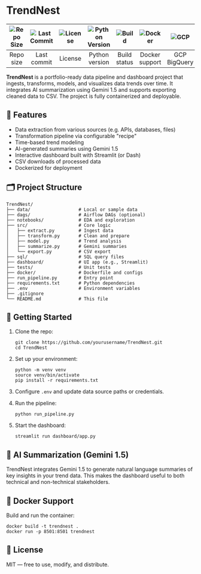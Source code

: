 


# TrendNest

| ![Repo Size](https://img.shields.io/github/repo-size/Peippo1/TrendNest) | ![Last Commit](https://img.shields.io/github/last-commit/Peippo1/TrendNest) | ![License](https://img.shields.io/github/license/Peippo1/TrendNest) | ![Python Version](https://img.shields.io/badge/python-3.10%2B-blue) | ![Build](https://img.shields.io/badge/build-passing-brightgreen) | ![Docker](https://img.shields.io/badge/docker-ready-blue) | ![GCP](https://img.shields.io/badge/GCP-BigQuery-informational) | ![Gemini](https://img.shields.io/badge/Gemini-1.5_AI-yellow) | [![Streamlit](https://static.streamlit.io/badges/streamlit_badge_black_white.svg)](https://peippo1-trendnest.streamlit.app) |
|:------------------------------------------------------------------------:|:-----------------------------------------------------------------------------:|:--------------------------------------------------------------------:|:------------------------------------------------------------------:|:--------------------------------------------------------------:|:--------------------------------------------------------:|:----------------------------------------------------:|:--------------------------------------------------:|:--------------------------------------------------:|
| Repo size                                                               | Last commit                                                                  | License                                                              | Python version                                                    | Build status                                                  | Docker support                                        | GCP BigQuery                                         | Gemini AI summarization                           | Streamlit App                                    |

**TrendNest** is a portfolio-ready data pipeline and dashboard project that ingests, transforms, models, and visualizes data trends over time. It integrates AI summarization using Gemini 1.5 and supports exporting cleaned data to CSV. The project is fully containerized and deployable.

## 🔧 Features

- Data extraction from various sources (e.g. APIs, databases, files)
- Transformation pipeline via configurable "recipe"
- Time-based trend modeling
- AI-generated summaries using Gemini 1.5
- Interactive dashboard built with Streamlit (or Dash)
- CSV downloads of processed data
- Dockerized for deployment

## 🗂 Project Structure

```
TrendNest/
├── data/                  # Local or sample data
├── dags/                  # Airflow DAGs (optional)
├── notebooks/             # EDA and exploration
├── src/                   # Core logic
│   ├── extract.py         # Ingest data
│   ├── transform.py       # Clean and prepare
│   ├── model.py           # Trend analysis
│   ├── summarize.py       # Gemini summaries
│   └── export.py          # CSV export
├── sql/                   # SQL query files
├── dashboard/             # UI app (e.g., Streamlit)
├── tests/                 # Unit tests
├── docker/                # Dockerfile and configs
├── run_pipeline.py        # Entry point
├── requirements.txt       # Python dependencies
├── .env                   # Environment variables
├── .gitignore
└── README.md              # This file
```

## 🚀 Getting Started

1. Clone the repo:
   ```
   git clone https://github.com/yourusername/TrendNest.git
   cd TrendNest
   ```

2. Set up your environment:
   ```
   python -m venv venv
   source venv/bin/activate
   pip install -r requirements.txt
   ```

3. Configure `.env` and update data source paths or credentials.

4. Run the pipeline:
   ```
   python run_pipeline.py
   ```

5. Start the dashboard:
   ```
   streamlit run dashboard/app.py
   ```

## 🧠 AI Summarization (Gemini 1.5)

TrendNest integrates Gemini 1.5 to generate natural language summaries of key insights in your trend data. This makes the dashboard useful to both technical and non-technical stakeholders.

## 🐳 Docker Support

Build and run the container:

```
docker build -t trendnest .
docker run -p 8501:8501 trendnest
```

## 📄 License

MIT — free to use, modify, and distribute.